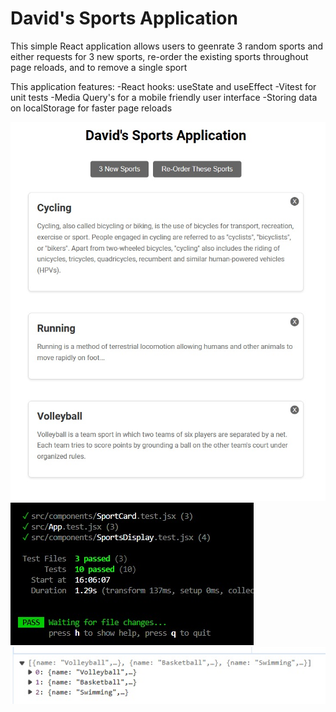 # David's Sports Application

This simple React application allows users to geenrate 3 random sports and either requests for 3 new sports, re-order the existing sports throughout page reloads, and to remove a single sport

This application features:
-React hooks: useState and useEffect 
-Vitest for unit tests
-Media Query's for a mobile friendly user interface
-Storing data on localStorage for faster page reloads

![alt text](https://github.com/dmackeyward/davids-sports-app/blob/dev/screenshots/0.jpg?raw=true)
![alt text](https://github.com/dmackeyward/davids-sports-app/blob/dev/screenshots/1.jpg?raw=true)
![alt text](https://github.com/dmackeyward/davids-sports-app/blob/dev/screenshots/2.jpg?raw=true)

